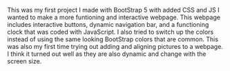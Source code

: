 
This was my first project I made with BootStrap 5 with added CSS and JS
I wanted to make a more funtioning and interactive webpage. This webpage includes interactive buttons, dynamic navigation bar, and  a functioning clock that was coded with JavaScript. I also tried to switch up the colors instead of using the same looking BootStrap colors that are common. This was also my first time trying out adding and aligning pictures to a webpage. I think it turned out well as they are also dynamic and change with the screen size. 

